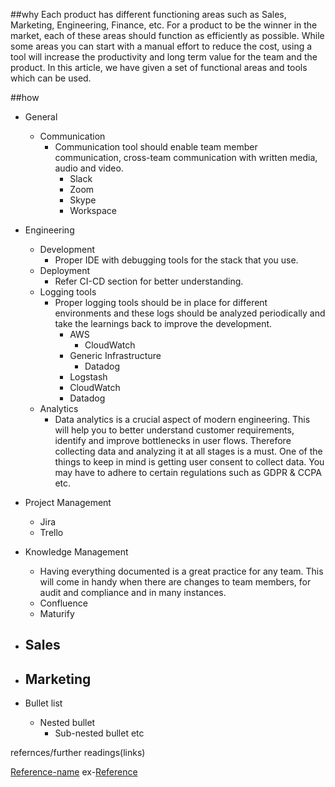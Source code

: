 
##why
Each product has different functioning areas such as Sales, Marketing, Engineering, Finance, etc. For a product to be the winner in the market, each of these areas should function as efficiently as possible. While some areas you can start with a manual effort to reduce the cost, using a tool will increase the productivity and long term value for the team and the product. 
In this article, we have given a set of functional areas and tools which can be used.

##how

- General
  - Communication
    - Communication tool should enable team member communication, cross-team communication with written media, audio and video.
      - Slack
      - Zoom
      - Skype
      - Workspace
- Engineering
  - Development
    - Proper IDE with debugging tools for the stack that you use.
  - Deployment
    - Refer CI-CD section for better understanding.
  - Logging tools
    - Proper logging tools should be in place for different environments and these logs should be analyzed periodically and take the learnings back to improve the development. 
      - AWS
        - CloudWatch
      - Generic Infrastructure
        - Datadog
      - Logstash
      - CloudWatch
      - Datadog
  - Analytics
    - Data analytics is a crucial aspect of modern engineering. This will help you to better understand customer requirements, identify and improve bottlenecks in user flows. Therefore collecting data and analyzing it at all stages is a must. One of the things to keep in mind is getting user consent to collect data. You may have to adhere to certain regulations such as GDPR & CCPA etc.
- Project Management
  - Jira
  - Trello
- Knowledge Management
  - Having everything documented is a great practice for any team. This will come in handy when there are changes to team members, for audit and compliance and in many instances. 
  - Confluence
  - Maturify
- Sales
  - 
- Marketing
  - 


- Bullet list
  - Nested bullet
    - Sub-nested bullet etc

refernces/further readings(links)

[Reference-name](http://website.com)
ex-[Reference](https://www.sciencedirect.com/topics/computer-science/platform-architecture)